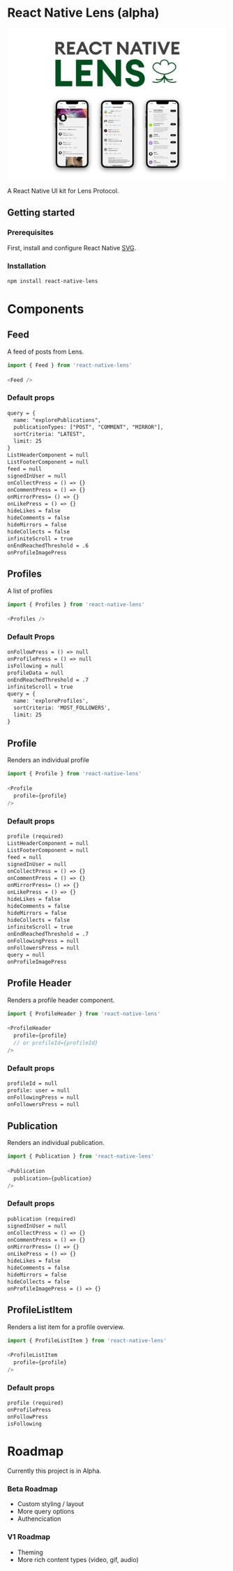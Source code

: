 # React Native Lens (alpha)

![React Native Lens](header.jpg)

A React Native UI kit for Lens Protocol.

## Getting started

### Prerequisites

First, install and configure React Native [SVG](https://github.com/software-mansion/react-native-svg).

### Installation

```sh
npm install react-native-lens
```

# Components

## Feed

A feed of posts from Lens.

```javascript
import { Feed } from 'react-native-lens'

<Feed />
```

### Default props

```
query = {
  name: "explorePublications",
  publicationTypes: ["POST", "COMMENT", "MIRROR"],
  sortCriteria: "LATEST",
  limit: 25
}
ListHeaderComponent = null
ListFooterComponent = null
feed = null
signedInUser = null
onCollectPress = () => {}
onCommentPress = () => {}
onMirrorPress= () => {}
onLikePress = () => {}
hideLikes = false
hideComments = false
hideMirrors = false
hideCollects = false
infiniteScroll = true
onEndReachedThreshold = .6
onProfileImagePress
```

## Profiles

A list of profiles

```javascript
import { Profiles } from 'react-native-lens'

<Profiles />
```

### Default Props

```
onFollowPress = () => null
onProfilePress = () => null
isFollowing = null
profileData = null
onEndReachedThreshold = .7
infiniteScroll = true
query = {
  name: 'exploreProfiles',
  sortCriteria: 'MOST_FOLLOWERS',
  limit: 25
}
```

## Profile

Renders an individual profile

```javascript
import { Profile } from 'react-native-lens'

<Profile
  profile={profile}
/>
```

### Default props

```
profile (required)
ListHeaderComponent = null
ListFooterComponent = null
feed = null
signedInUser = null
onCollectPress = () => {}
onCommentPress = () => {}
onMirrorPress= () => {}
onLikePress = () => {}
hideLikes = false
hideComments = false
hideMirrors = false
hideCollects = false
infiniteScroll = true
onEndReachedThreshold = .7
onFollowingPress = null
onFollowersPress = null
query = null
onProfileImagePress
```

## Profile Header

Renders a profile header component.

```javascript
import { ProfileHeader } from 'react-native-lens'

<ProfileHeader
  profile={profile}
  // or profileId={profileId}
/>
```

### Default props

```
profileId = null
profile: user = null
onFollowingPress = null
onFollowersPress = null
```

## Publication

Renders an individual publication.

```javascript
import { Publication } from 'react-native-lens'

<Publication
  publication={publication}
/>
```

### Default props

```
publication (required)
signedInUser = null
onCollectPress = () => {}
onCommentPress = () => {}
onMirrorPress= () => {}
onLikePress = () => {}
hideLikes = false
hideComments = false
hideMirrors = false
hideCollects = false
onProfileImagePress = () => {}
```

## ProfileListItem

Renders a list item for a profile overview.

```javascript
import { ProfileListItem } from 'react-native-lens'

<ProfileListItem
  profile={profile}
/>
```

### Default props

```
profile (required)
onProfilePress
onFollowPress
isFollowing
```

# Roadmap

Currently this project is in Alpha.

### Beta Roadmap

- Custom styling / layout
- More query options
- Authencication

### V1 Roadmap

- Theming
- More rich content types (video, gif, audio)